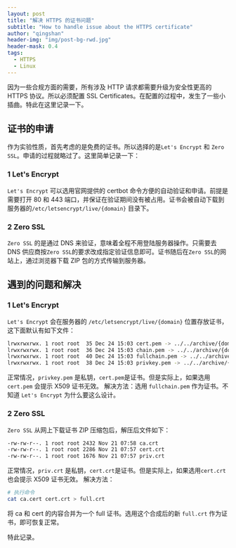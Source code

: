 ```yaml
---
layout: post
title: "解决 HTTPS 的证书问题"
subtitle: "How to handle issue about the HTTPS certificate"
author: "qingshan"
header-img: "img/post-bg-rwd.jpg"
header-mask: 0.4
tags:
  - HTTPS
  - Linux
---
```



因为一些合规方面的需要，所有涉及 HTTP 请求都需要升级为安全性更高的 HTTPS 协议。所以必须配置 SSL Certificates。在配置的过程中，发生了一些小插曲。特此在这里记录一下。

## 证书的申请

作为实验性质，首先考虑的是免费的证书。所以选择的是`Let's Encrypt` 和 `Zero SSL`。申请的过程就略过了。这里简单记录一下：

### 1 Let's Encrypt

`Let's Encrypt` 可以选用官网提供的 certbot 命令方便的自动验证和申请。前提是需要打开 80 和 443 端口，并保证在验证期间没有被占用。证书会被自动下载到服务器的`/etc/letsencrypt/live/{domain}` 目录下。

### 2 Zero SSL

`Zero SSL` 的是通过 DNS 来验证，意味着全程不用登陆服务器操作。只需要去 DNS 供应商按`Zero SSL`的要求改成指定验证信息即可。证书随后在`Zero SSL`的网站上，通过浏览器下载 ZIP 包的方式传输到服务器。

## 遇到的问题和解决

### 1 Let's Encrypt 

`Let's Encrypt` 会在服务器的 `/etc/letsencrypt/live/{domain}` 位置存放证书，这下面默认有如下文件：

```bash
lrwxrwxrwx. 1 root root  35 Dec 24 15:03 cert.pem -> ../../archive/{domain}/cert2.pem
lrwxrwxrwx. 1 root root  36 Dec 24 15:03 chain.pem -> ../../archive/{domain}/chain2.pem
lrwxrwxrwx. 1 root root  40 Dec 24 15:03 fullchain.pem -> ../../archive/{domain}/fullchain2.pem
lrwxrwxrwx. 1 root root  38 Dec 24 15:03 privkey.pem -> ../../archive/{domain}/privkey2.pem
````

正常情况，`privkey.pem` 是私钥，`cert.pem`是证书。但是实际上，如果选用`cert.pem` 会提示 X509 证书无效。
解决方法：选用 `fullchain.pem` 作为证书。不知道 `Let's Encrypt`  为什么要这么设计。


### 2 Zero SSL

 `Zero SSL` 从网上下载证书 ZIP 压缩包后，解压后文件如下：

```bash
-rw-rw-r--. 1 root root 2432 Nov 21 07:58 ca.crt
-rw-rw-r--. 1 root root 2286 Nov 21 07:57 cert.crt
-rw-rw-r--. 1 root root 1676 Nov 21 07:57 priv.crt
```

正常情况，`priv.crt` 是私钥，`cert.crt`是证书。但是实际上，如果选用`cert.crt` 也会提示 X509 证书无效。
解决方法：

```bash
# 执行命令
cat ca.cert cert.crt > full.crt
```
将 ca 和 cert 的内容合并为一个 full 证书。选用这个合成后的新 `full.crt` 作为证书，即可恢复正常。


特此记录。


